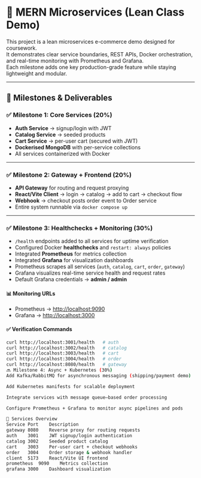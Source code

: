 ﻿# 🧩 MERN Microservices (Lean Class Demo)

This project is a lean microservices e-commerce demo designed for coursework.  
It demonstrates clear service boundaries, REST APIs, Docker orchestration, and real-time monitoring with Prometheus and Grafana.  
Each milestone adds one key production-grade feature while staying lightweight and modular.

---

## 🎯 Milestones & Deliverables

### ✅ Milestone 1: Core Services (20%)
- **Auth Service** → signup/login with JWT  
- **Catalog Service** → seeded products  
- **Cart Service** → per-user cart (secured with JWT)  
- **Dockerised MongoDB** with per-service collections  
- All services containerized with Docker

---

### ✅ Milestone 2: Gateway + Frontend (20%)
- **API Gateway** for routing and request proxying  
- **React/Vite Client** → login → catalog → add to cart → checkout flow  
- **Webhook** → checkout posts order event to Order service  
- Entire system runnable via `docker compose up`

---

### ✅ Milestone 3: Healthchecks + Monitoring (30%)
- `/health` endpoints added to all services for uptime verification  
- Configured Docker **healthchecks** and `restart: always` policies  
- Integrated **Prometheus** for metrics collection  
- Integrated **Grafana** for visualization dashboards  
- Prometheus scrapes all services (`auth`, `catalog`, `cart`, `order`, `gateway`)  
- Grafana visualizes real-time service health and request rates  
- Default Grafana credentials → **admin / admin**

#### 📊 Monitoring URLs
- Prometheus → [http://localhost:9090](http://localhost:9090)  
- Grafana → [http://localhost:3000](http://localhost:3000)

#### ✅ Verification Commands
```bash
curl http://localhost:3001/health   # auth
curl http://localhost:3002/health   # catalog
curl http://localhost:3003/health   # cart
curl http://localhost:3004/health   # order
curl http://localhost:8080/health   # gateway
🔜 Milestone 4: Async + Kubernetes (30%)
Add Kafka/RabbitMQ for asynchronous messaging (shipping/payment demo)

Add Kubernetes manifests for scalable deployment

Integrate services with message queue–based order processing

Configure Prometheus + Grafana to monitor async pipelines and pods

📂 Services Overview
Service	Port	Description
gateway	8080	Reverse proxy for routing requests
auth	3001	JWT signup/login authentication
catalog	3002	Seeded product catalog
cart	3003	Per-user cart + checkout webhooks
order	3004	Order storage & webhook handler
client	5173	React/Vite UI frontend
prometheus	9090	Metrics collection
grafana	3000	Dashboard visualization